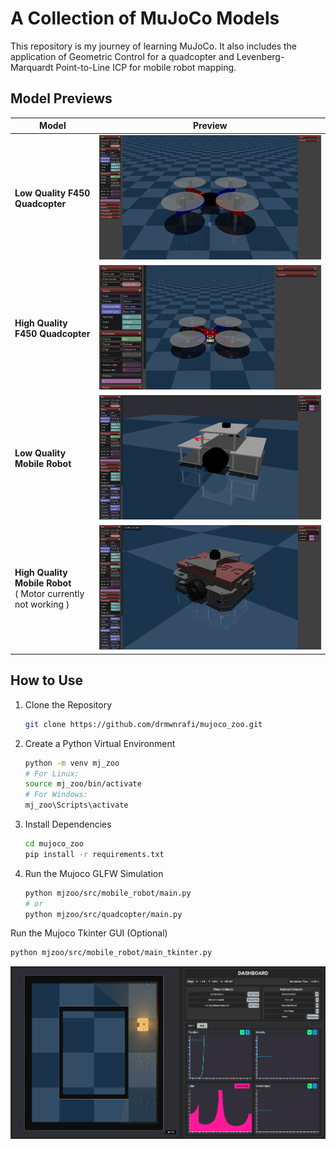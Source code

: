 # A Collection of MuJoCo Models

This repository is my journey of learning MuJoCo. It also includes the application of Geometric Control for a quadcopter and Levenberg-Marquardt Point-to-Line ICP for mobile robot mapping. 

## Model Previews
| **Model**            | **Preview**                                     |
|-----------------------|------------------------------------------------|
| **Low Quality F450 Quadcopter** | ![Low Quality Quadcopter](assets/low_quality_f450.png) |
| **High Quality F450 Quadcopter**   | ![High Quality Quadcopter](assets/high_quality_f450.png)           |
| **Low Quality Mobile Robot** | ![Low Quality Mobile Robot](assets/low_quality_MR.png) |
| **High Quality Mobile Robot** <br> ( Motor currently not working )   | ![High Quality Mobile Robot](assets/high_quality_MR.png)           |

## How to Use

1. Clone the Repository
    ```bash
    git clone https://github.com/drmwnrafi/mujoco_zoo.git
    ```
2. Create a Python Virtual Environment
    ```bash
    python -m venv mj_zoo
    # For Linux: 
    source mj_zoo/bin/activate  
    # For Windows: 
    mj_zoo\Scripts\activate
    ```
3. Install Dependencies
    ```bash
    cd mujoco_zoo
    pip install -r requirements.txt
    ```
4.  Run the Mujoco GLFW Simulation
    ```bash
    python mjzoo/src/mobile_robot/main.py 
    # or
    python mjzoo/src/quadcopter/main.py 
    ```
    
Run the Mujoco Tkinter GUI (Optional)
    
```bash
python mjzoo/src/mobile_robot/main_tkinter.py
```

<div align="center">
  <a href="https://www.youtube.com/watch?v=9HrDTDOXUvg" target="_blank">
    <img src="https://github.com/drmwnrafi/mujoco_zoo/blob/main/assets/gui.png" alt="MuJoCo Tkinter GUI - Mobile Robot Mapping" />
  </a>
</div>